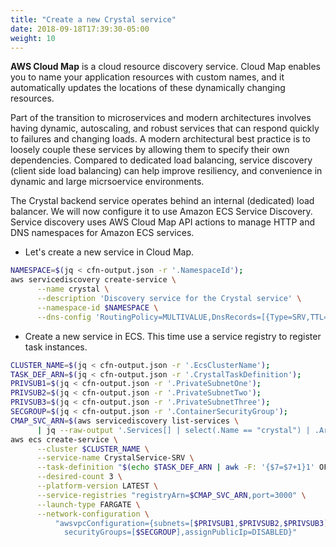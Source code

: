 ```yaml
---
title: "Create a new Crystal service"
date: 2018-09-18T17:39:30-05:00
weight: 10
---
```


**AWS Cloud Map** is a cloud resource discovery service. Cloud Map enables you to name your application resources with custom names, and it automatically updates the locations of these dynamically changing resources.

Part of the transition to microservices and modern architectures involves having dynamic, autoscaling, and robust services that can respond quickly to failures and changing loads. A modern architectural best practice is to loosely couple these services by allowing them to specify their own dependencies. Compared to dedicated load balancing, service discovery (client side load balancing) can help improve resiliency, and convenience in dynamic and large micrsoervice environments.

The Crystal backend service operates behind an internal (dedicated) load balancer. We will  now configure it to use Amazon ECS Service Discovery. Service discovery uses AWS Cloud Map API actions to manage HTTP and DNS namespaces for Amazon ECS services.

* Let's create a new service in Cloud Map.

```bash
NAMESPACE=$(jq < cfn-output.json -r '.NamespaceId');
aws servicediscovery create-service \
      --name crystal \
      --description 'Discovery service for the Crystal service' \
      --namespace-id $NAMESPACE \
      --dns-config 'RoutingPolicy=MULTIVALUE,DnsRecords=[{Type=SRV,TTL=60}]'
```

* Create a new service in ECS. This time use a service registry to register task instances.

```bash
CLUSTER_NAME=$(jq < cfn-output.json -r '.EcsClusterName');
TASK_DEF_ARN=$(jq < cfn-output.json -r '.CrystalTaskDefinition');
PRIVSUB1=$(jq < cfn-output.json -r '.PrivateSubnetOne');
PRIVSUB2=$(jq < cfn-output.json -r '.PrivateSubnetTwo');
PRIVSUB3=$(jq < cfn-output.json -r '.PrivateSubnetThree');
SECGROUP=$(jq < cfn-output.json -r '.ContainerSecurityGroup');
CMAP_SVC_ARN=$(aws servicediscovery list-services \
      | jq --raw-output '.Services[] | select(.Name == "crystal") | .Arn');
aws ecs create-service \
      --cluster $CLUSTER_NAME \
      --service-name CrystalService-SRV \
      --task-definition "$(echo $TASK_DEF_ARN | awk -F: '{$7=$7+1}1' OFS=:)" \
      --desired-count 3 \
      --platform-version LATEST \
      --service-registries "registryArn=$CMAP_SVC_ARN,port=3000" \
      --launch-type FARGATE \
      --network-configuration \
          "awsvpcConfiguration={subnets=[$PRIVSUB1,$PRIVSUB2,$PRIVSUB3],
            securityGroups=[$SECGROUP],assignPublicIp=DISABLED}"
```
